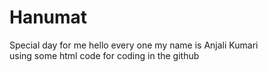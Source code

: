 # Hanumat
Special day for me 
hello every one my name is Anjali Kumari
<br>
using some html code for coding in the github

